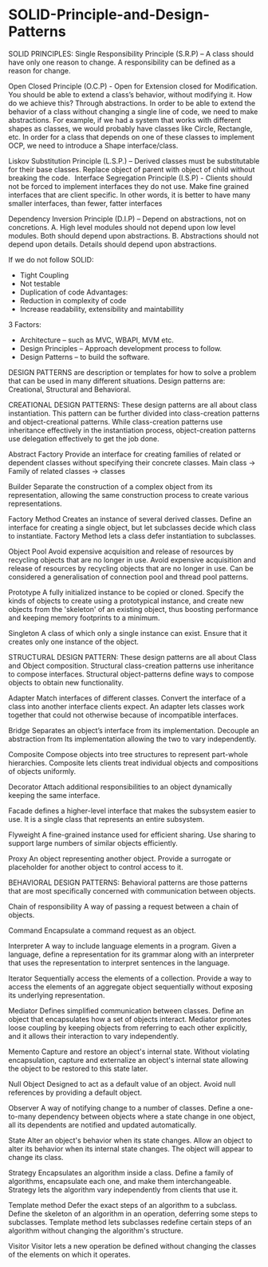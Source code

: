 # SOLID-Principle-and-Design-Patterns
SOLID PRINCIPLES:
Single Responsibility Principle (S.R.P) – A class should have only one reason to change. A responsibility can be defined as a reason for change.

Open Closed Principle (O.C.P) - Open for Extension closed for Modification. You should be able to extend a class’s behavior, without modifying it. How do we achieve this?
Through abstractions. In order to be able to extend the behavior of a class without changing a single line of code, we need to make abstractions. For example, if we had a system that works with different shapes as classes, we would probably have classes like Circle, Rectangle, etc. In order for a class that depends on one of these classes to implement OCP, we need to introduce a Shape interface/class.

Liskov Substitution Principle (L.S.P.) – Derived classes must be substitutable for their base classes.
Replace object of parent with object of child without breaking the code.
 
Interface Segregation Principle (I.S.P) - Clients should not be forced to implement interfaces they do not use. Make fine grained interfaces that are client specific. In other words, it is better to have many smaller interfaces, than fewer, fatter interfaces

Dependency Inversion Principle (D.I.P) – Depend on abstractions, not on concretions. A. High level modules should not depend upon low level modules. Both should depend upon abstractions.
B. Abstractions should not depend upon details. Details should depend upon abstractions.

If we do not follow SOLID:
-	Tight Coupling
-	Not testable
-	Duplication of code
Advantages:
-	Reduction in complexity of code
-	Increase readability, extensibility and maintabillity


3 Factors:
-	Architecture – such as MVC, WBAPI, MVM etc.
-	Design Principles – Approach development process to follow.
-	Design Patterns – to build the software. 

DESIGN PATTERNS  are description or templates for how to solve a problem that can be used in many different situations. Design patterns are: Creational, Structural and Behavioral.

CREATIONAL DESIGN PATTERNS: These design patterns are all about class instantiation. This pattern can be further divided into class-creation patterns and object-creational patterns. While class-creation patterns use inheritance effectively in the instantiation process, object-creation patterns use delegation effectively to get the job done.

Abstract Factory Provide an interface for creating families of related or dependent classes without specifying their concrete classes. Main class -> Family of related classes -> classes

Builder  Separate the construction of a complex object from its representation, allowing the same construction process to create various representations.

Factory Method Creates an instance of several derived classes. Define an interface for creating a single object, but let subclasses decide which class to instantiate. Factory Method lets a class defer instantiation to subclasses.

Object Pool Avoid expensive acquisition and release of resources by recycling objects that are no longer in use. Avoid expensive acquisition and release of resources by recycling objects that are no longer in use. Can be considered a generalisation of connection pool and thread pool patterns.

Prototype A fully initialized instance to be copied or cloned. Specify the kinds of objects to create using a prototypical instance, and create new objects from the 'skeleton' of an existing object, thus boosting performance and keeping memory footprints to a minimum.

Singleton A class of which only a single instance can exist. Ensure that it creates only one instance of the object.

STRUCTURAL DESIGN PATTERN: These design patterns are all about Class and Object composition. Structural class-creation patterns use inheritance to compose interfaces. Structural object-patterns define ways to compose objects to obtain new functionality.

Adapter Match interfaces of different classes. Convert the interface of a class into another interface clients expect. An adapter lets classes work together that could not otherwise because of incompatible interfaces. 

Bridge Separates an object’s interface from its implementation. Decouple an abstraction from Its implementation allowing the two to vary independently.

Composite Compose objects into tree   structures to represent part-whole hierarchies. Composite lets clients treat individual objects and compositions of objects uniformly.

Decorator Attach additional responsibilities to an object dynamically keeping the same interface. 

Facade defines a higher-level interface that makes the subsystem easier to use.
It is a single class that represents an entire subsystem. 

Flyweight A fine-grained instance used for efficient sharing. Use sharing to support large numbers of similar objects efficiently.

Proxy An object representing another object. Provide a surrogate or placeholder for another object to control access to it.

BEHAVIORAL DESIGN PATTERNS: Behavioral patterns are those patterns that are most specifically concerned with communication between objects.

Chain of responsibility A way of passing a request between a chain of objects. 

Command Encapsulate a command request as an object. 

Interpreter A way to include language elements in a program. Given a language, define a representation for its grammar along with an interpreter that uses the representation to interpret sentences in the language.

Iterator Sequentially access the elements of a collection. Provide a way to access the elements of an aggregate object sequentially without exposing its underlying representation. 

Mediator Defines simplified communication between classes. Define an object that encapsulates how a set of objects interact. Mediator promotes loose coupling by keeping objects from referring to each other explicitly, and it allows their interaction to vary independently.

Memento Capture and restore an object's internal state. Without violating encapsulation, capture and externalize an object's internal state allowing the object to be restored to this state later.

Null Object Designed to act as a default value of an object. Avoid null references by providing a default object.

Observer A way of notifying change to a number of classes. Define a one-to-many dependency between objects where a state change in one object, all its dependents are notified and updated automatically.

State Alter an object's behavior when its state changes. Allow an object to alter its behavior when its internal state changes. The object will appear to change its class.

Strategy Encapsulates an algorithm inside a class. Define a family of algorithms, encapsulate each one, and make them interchangeable. Strategy lets the algorithm vary independently from clients that use it.

Template method Defer the exact steps of an algorithm to a subclass. Define the skeleton of an algorithm in an operation, deferring some steps to subclasses. Template method lets subclasses redefine certain steps of an algorithm without changing the algorithm's structure.

Visitor Visitor lets a new operation be defined without changing the classes of the elements on which it operates.

